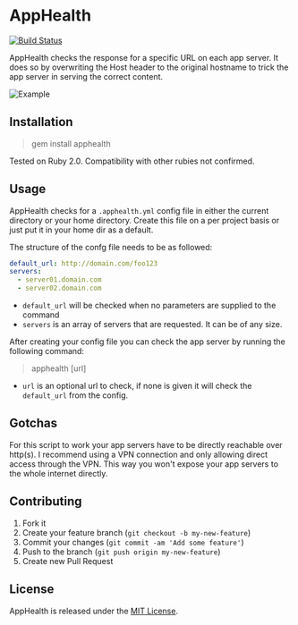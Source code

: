 # AppHealth
[![Build Status](https://travis-ci.org/djfpaagman/apphealth.png?branch=master)](https://travis-ci.org/djfpaagman/apphealth)

AppHealth checks the response for a specific URL on each app server. It does so by overwriting the Host header to the original hostname to trick
the app server in serving the correct content.

![Example](http://springest-monosnap.s3-website-eu-west-1.amazonaws.com/tn2rlqi0ibwfqgr00ahg.png)

## Installation
> gem install apphealth

Tested on Ruby 2.0. Compatibility with other rubies not confirmed.

## Usage
AppHealth checks for a `.apphealth.yml` config file in either the current directory or your home directory. Create this file on a per project basis or just put it in your home dir as a default.

The structure of the confg file needs to be as followed:

```yaml
default_url: http://domain.com/foo123
servers:
  - server01.domain.com
  - server02.domain.com
```

* `default_url` will be checked when no parameters are supplied to the command
* `servers` is an array of servers that are requested. It can be of any size.

After creating your config file you can check the app server by running the following command:

> apphealth [url]

* `url` is an optional url to check, if none is given it will check the `default_url` from the config.

## Gotchas
For this script to work your app servers have to be directly reachable over http(s). I recommend using a VPN connection and only allowing direct access through the VPN. This way you won't expose your app servers to the whole internet directly.

## Contributing

1. Fork it
2. Create your feature branch (`git checkout -b my-new-feature`)
3. Commit your changes (`git commit -am 'Add some feature'`)
4. Push to the branch (`git push origin my-new-feature`)
5. Create new Pull Request

## License
AppHealth is released under the [MIT License](LICENSE).
